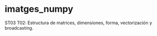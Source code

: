 # imatges_numpy

ST03 T02: Estructura de matrices, dimensiones, forma, vectorización y broadcasting.
